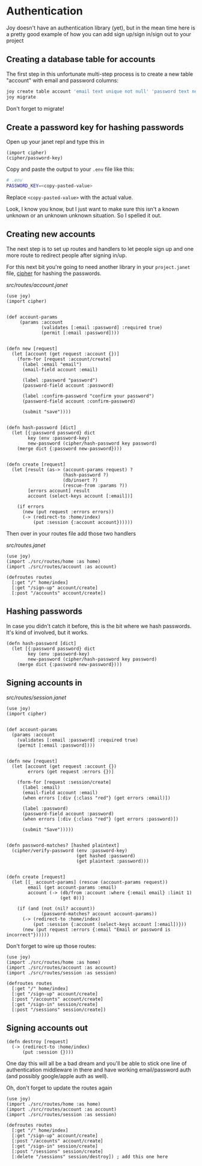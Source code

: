 # Authentication

Joy doesn't have an authentication library (yet), but in the mean time here is a pretty good example of how you can add sign up/sign in/sign out to your project

## Creating a database table for accounts

The first step in this unfortunate multi-step process is to create a new table "account" with email and password columns:

```sh
joy create table account 'email text unique not null' 'password text not null'
joy migrate
```

Don't forget to migrate!

## Create a password key for hashing passwords

Open up your janet repl and type this in

```janet
(import cipher)
(cipher/password-key)
```

Copy and paste the output to your `.env` file like this:

```sh
# .env
PASSWORD_KEY=<copy-pasted-value>
```

Replace `<copy-pasted-value>` with the actual value.

Look, I know you know, but I just want to make sure this isn't a known unknown or an unknown unknown situation. So I spelled it out.

## Creating new accounts

The next step is to set up routes and handlers to let people sign up and one more route to redirect people after signing in/up.

For this next bit you're going to need another library in your `project.janet` file, [cipher](https://github.com/joy-framework/cipher) for hashing the passwords.

*src/routes/account.janet*
```janet
(use joy)
(import cipher)


(def account-params
     (params :account
             (validates [:email :password] :required true)
             (permit [:email :password])))


(defn new [request]
  (let [account (get request :account {})]
    (form-for [request :account/create]
      (label :email "email")
      (email-field account :email)

      (label :password "password")
      (password-field account :password)

      (label :confirm-password "confirm your password")
      (password-field account :confirm-password)

      (submit "save"))))


(defn hash-password [dict]
  (let [{:password password} dict
        key (env :password-key)
        new-password (cipher/hash-password key password)
    (merge dict {:password new-password})))


(defn create [request]
  (let [result (as-> (account-params request) ?
                     (hash-password ?)
                     (db/insert ?)
                     (rescue-from :params ?))
        [errors account] result
        account (select-keys account [:email])]

    (if errors
      (new (put request :errors errors))
      (-> (redirect-to :home/index)
          (put :session {:account account})))))
```

Then over in your routes file add those two handlers

*src/routes.janet*

```janet
(use joy)
(import ./src/routes/home :as home)
(import ./src/routes/account :as account)

(defroutes routes
  [:get "/" home/index]
  [:get "/sign-up" account/create]
  [:post "/accounts" account/create])
```

## Hashing passwords

In case you didn't catch it before, this is the bit where we hash passwords. It's kind of involved, but it works.

```janet
(defn hash-password [dict]
  (let [{:password password} dict
        key (env :password-key)
        new-password (cipher/hash-password key password)
    (merge dict {:password new-password})))
```

## Signing accounts in

*src/routes/session.janet*

```janet
(use joy)
(import cipher)


(def account-params
  (params :account
    (validates [:email :password] :required true)
    (permit [:email :password])))


(defn new [request]
  (let [account (get request :account {})
        errors (get request :errors {})]

    (form-for [request :session/create]
      (label :email)
      (email-field account :email)
      (when errors [:div {:class "red"} (get errors :email)])

      (label :password)
      (password-field account :password)
      (when errors [:div {:class "red"} (get errors :password)])

      (submit "Save")))))


(defn password-matches? [hashed plaintext]
  (cipher/verify-password (env :password-key)
                          (get hashed :password)
                          (get plaintext :password)))


(defn create [request]
  (let [[_ account-params] (rescue (account-params request))
        email (get account-params :email)
        account (-> (db/from :account :where {:email email} :limit 1)
                    (get 0))]

    (if (and (not (nil? account))
             (password-matches? account account-params))
      (-> (redirect-to :home/index)
          (put :session {:account (select-keys account [:email])}))
      (new (put request :errors {:email "Email or password is incorrect"})))))
```

Don't forget to wire up those routes:

```janet
(use joy)
(import ./src/routes/home :as home)
(import ./src/routes/account :as account)
(import ./src/routes/session :as session)

(defroutes routes
  [:get "/" home/index]
  [:get "/sign-up" account/create]
  [:post "/accounts" account/create]
  [:get "/sign-in" session/create]
  [:post "/sessions" session/create])
```

## Signing accounts out

```janet
(defn destroy [request]
  (-> (redirect-to :home/index)
      (put :session {})))
```

One day this will all be a bad dream and you'll be able to stick one line of authentication middleware in there and have working email/password auth (and possibly google/apple auth as well).

Oh, don't forget to update the routes again


```janet
(use joy)
(import ./src/routes/home :as home)
(import ./src/routes/account :as account)
(import ./src/routes/session :as session)

(defroutes routes
  [:get "/" home/index]
  [:get "/sign-up" account/create]
  [:post "/accounts" account/create]
  [:get "/sign-in" session/create]
  [:post "/sessions" session/create]
  [:delete "/sessions" session/destroy]) ; add this one here
```
